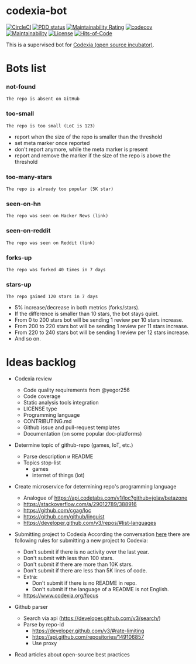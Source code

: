 # codexia-bot

[![CircleCI](https://circleci.com/gh/iakunin/codexia-bot.svg?style=shield)](https://circleci.com/gh/iakunin/codexia-bot)
[![PDD status](http://www.0pdd.com/svg?name=iakunin/codexia-bot)](http://www.0pdd.com/p?name=iakunin/codexia-bot)
[![Maintainability Rating](https://sonarcloud.io/api/project_badges/measure?project=iakunin_codexia-bot&metric=sqale_rating)](https://sonarcloud.io/dashboard?id=iakunin_codexia-bot)
[![codecov](https://codecov.io/gh/iakunin/codexia-bot/branch/master/graph/badge.svg)](https://codecov.io/gh/iakunin/codexia-bot)
[![Maintainability](https://api.codeclimate.com/v1/badges/ad3831a0be7db8b87a5f/maintainability)](https://codeclimate.com/github/iakunin/codexia-bot/maintainability)
[![License](https://img.shields.io/badge/license-MIT-green.svg)](https://github.com/iakunin/codexia-bot/blob/master/LICENSE)
[![Hits-of-Code](https://hitsofcode.com/github/iakunin/codexia-bot)](https://hitsofcode.com/view/github/iakunin/codexia-bot)

This is a supervised bot for [Codexia (open source incubator)](https://www.codexia.org/).


# Bots list

### not-found
`The repo is absent on GitHub`

### too-small
`The repo is too small (LoC is 123)`

* report when the size of the repo is smaller than the threshold
* set meta marker once reported
* don't report anymore, while the meta marker is present
* report and remove the marker if the size of the repo is above the threshold

### too-many-stars
`The repo is already too popular (5K star)`

### seen-on-hn
`The repo was seen on Hacker News (link)`

### seen-on-reddit
`The repo was seen on Reddit (link)`

### forks-up
`The repo was forked 40 times in 7 days`

### stars-up
`The repo gained 120 stars in 7 days`

* 5% increase/decrease in both metrics (forks/stars).
* If the difference is smaller than 10 stars, the bot stays quiet.
* From 0 to 200 stars bot will be sending 1 review per 10 stars increase.
* From 200 to 220 stars bot will be sending 1 review per 11 stars increase.
* From 220 to 240 stars bot will be sending 1 review per 12 stars increase.
* And so on.

# Ideas backlog

- Codexia review
    - Code quality requirements from @yegor256
    - Code coverage
    - Static analysis tools integration
    - LICENSE type
    - Programming language
    - CONTRIBUTING.md
    - Github issue and pull-request templates
    - Documentation (on some popular doc-platforms)


- Determine topic of github-repo (games, IoT, etc.)
    - Parse description и README
    - Topics stop-list
        * games
        * internet of things (iot)


- Create microservice for determining repo's programming language
    - Analogue of https://api.codetabs.com/v1/loc?github=jolav/betazone
    - https://stackoverflow.com/a/29012789/388916
    - https://github.com/cgag/loc
    - https://github.com/github/linguist
    - https://developer.github.com/v3/repos/#list-languages


- Submitting project to Codexia
    According the conversation [here](https://github.com/yegor256/codexia/issues/102) there are following rules for submitting a new project to Codexia:
    * Don't submit if there is no activity over the last year.
    * Don't submit with less than 100 stars.
    * Don't submit if there are more than 10K stars.
    * Don't submit if there are less than 5K lines of code.
    * Extra:
        * Don't submit if there is no README in repo.
        * Don't submit if the language of a README is not English.
    * https://www.codexia.org/focus



- Github parser
    - Search via api (https://developer.github.com/v3/search/)
    - Parse by repo-id
        - https://developer.github.com/v3/#rate-limiting
        - https://api.github.com/repositories/149106857
        - Use proxy


- Read articles about open-source best practices
